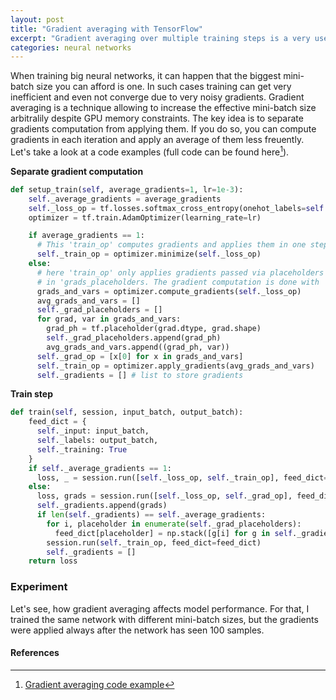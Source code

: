 ```yaml
---
layout: post
title: "Gradient averaging with TensorFlow"
excerpt: "Gradient averaging over multiple training steps is a very useful technique, which can help you overcome the limitations of your GPU."
categories: neural networks
---
```


When training big neural networks, it can happen that the biggest mini-batch size you can afford is one.
In such cases training can get very inefficient and even not converge due to very noisy gradients.
Gradient averaging is a technique allowing to increase the effective mini-batch size arbitralily despite GPU memory constraints.
The key idea is to separate gradients computation from applying them.
If you do so, you can compute gradients in each iteration and apply an average of them less freuently.
Let's take a look at a code examples (full code can be found here[^1]).

**Separate gradient computation**

```python
def setup_train(self, average_gradients=1, lr=1e-3):
    self._average_gradients = average_gradients
    self._loss_op = tf.losses.softmax_cross_entropy(onehot_labels=self._labels, logits=self._inference_op)
    optimizer = tf.train.AdamOptimizer(learning_rate=lr)

    if average_gradients == 1:
      # This 'train_op' computes gradients and applies them in one step.
      self._train_op = optimizer.minimize(self._loss_op)
    else:
      # here 'train_op' only applies gradients passed via placeholders stored
      # in 'grads_placeholders. The gradient computation is done with 'grad_op'.
      grads_and_vars = optimizer.compute_gradients(self._loss_op)
      avg_grads_and_vars = []
      self._grad_placeholders = []
      for grad, var in grads_and_vars:
        grad_ph = tf.placeholder(grad.dtype, grad.shape)
        self._grad_placeholders.append(grad_ph)
        avg_grads_and_vars.append((grad_ph, var))
      self._grad_op = [x[0] for x in grads_and_vars]
      self._train_op = optimizer.apply_gradients(avg_grads_and_vars)
      self._gradients = [] # list to store gradients
```

**Train step**
```python
def train(self, session, input_batch, output_batch):
    feed_dict = {
      self._input: input_batch,
      self._labels: output_batch,
      self._training: True
    }
    if self._average_gradients == 1:
      loss, _ = session.run([self._loss_op, self._train_op], feed_dict=feed_dict)
    else:
      loss, grads = session.run([self._loss_op, self._grad_op], feed_dict=feed_dict)
      self._gradients.append(grads)
      if len(self._gradients) == self._average_gradients:
        for i, placeholder in enumerate(self._grad_placeholders):
          feed_dict[placeholder] = np.stack([g[i] for g in self._gradients], axis=0).mean(axis=0)
        session.run(self._train_op, feed_dict=feed_dict)
        self._gradients = []
    return loss
```

### Experiment

Let's see, how gradient averaging affects model performance.
For that, I trained the same network with different mini-batch sizes, but the gradients were applied always after the network has seen 100 samples.

#### References
[^1]: [Gradient averaging code example](https://github.com/gchlebus/gchlebus.github.io/tree/master/code/gradient-averaging)